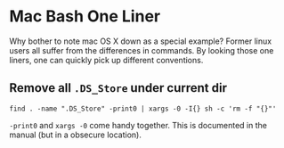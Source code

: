 # Mac Bash One Liner

Why bother to note mac OS X down as a special example?
Former linux users all suffer from the differences in commands. 
By looking those one liners, one can quickly pick up different conventions.

## Remove all `.DS_Store` under current dir

	find . -name ".DS_Store" -print0 | xargs -0 -I{} sh -c 'rm -f "{}"'

`-print0` and `xargs -0` come handy together. 
This is documented in the manual (but in a obsecure location).
